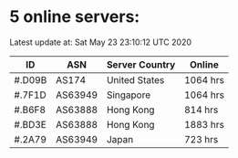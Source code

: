 # 5 online servers:

Latest update at: Sat May 23 23:10:12 UTC 2020

| ID | ASN | Server Country | Online |
| -- | --- | -------------- | ------ |
| #.D09B | AS174 | United States | 1064 hrs |
| #.7F1D | AS63949 | Singapore | 1064 hrs |
| #.B6F8 | AS63888 | Hong Kong | 814 hrs |
| #.BD3E | AS63888 | Hong Kong | 1883 hrs |
| #.2A79 | AS63949 | Japan | 723 hrs |

